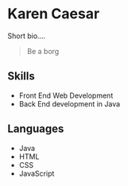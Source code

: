 # Karen Caesar

Short bio....

> Be a borg

## Skills
* Front End Web Development
* Back End development in Java

## Languages
* Java
* HTML
* CSS
* JavaScript
